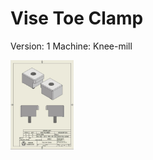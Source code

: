 # Vise Toe Clamp
Version: 1
Machine: Knee-mill

<img src="https://raw.githubusercontent.com/FabLab-Halmstad/WEDU/refs/heads/main/_Img/VTC1.jpg" width=20% />